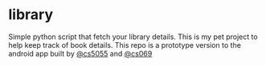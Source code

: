 # library

Simple python script that fetch your library details. This is my pet project to help keep track of book details. This repo is a prototype version to the android app built by [@cs5055](http://github.com/cs5055) and [@cs069](https://github.com/cs069)
